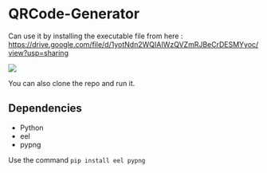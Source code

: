 # QRCode-Generator

Can use it by installing the executable file from here : https://drive.google.com/file/d/1yotNdn2WQIAIWzQVZmRJBeCrDESMYyoc/view?usp=sharing

<img src="https://github.com/settingsingh/QRCode-Generator/blob/master/AppUI.PNG">

You can also clone the repo and run it.

## Dependencies


* Python
 * eel
 * pypng
 
Use the command ```pip install eel pypng```

